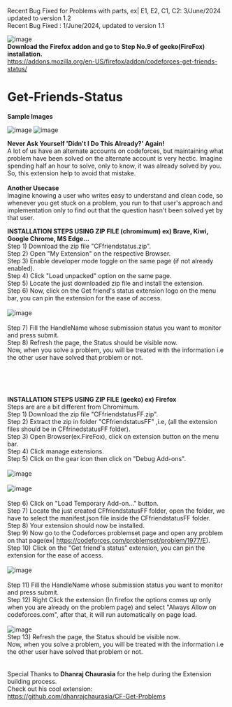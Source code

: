 Recent Bug Fixed for Problems with parts, ex| E1, E2, C1, C2: 3/June/2024 updated to version 1.2<br/>
Recent Bug Fixed : 1/June/2024, updated to version 1.1<br/>

![image](https://github.com/shubhamvermaa/Get-Friends-Status/assets/97392398/3063be00-9c95-4036-aa8f-e7eaee6b4bcf)<br/>
**Download the Firefox addon and go to Step No.9 of geeko(FireFox) installation.**<br/>
https://addons.mozilla.org/en-US/firefox/addon/codeforces-get-friends-status/
# Get-Friends-Status
**Sample Images**

![image](https://github.com/shubhamvermaa/Get-Friends-Status/assets/97392398/c785681b-138e-495e-92c6-a421f7aa5f94)  ![image](https://github.com/shubhamvermaa/Get-Friends-Status/assets/97392398/c380860d-17b3-404b-896e-5d4762e28bd3)


**Never Ask Yourself 'Didn't I Do This Already?' Again!**<br/>
A lot of us have an alternate accounts on codeforces, but maintaining what problem have been solved on the alternate account is very hectic.
Imagine spending half an hour to solve, only to know, it was already solved by you.
So, this extension help to avoid that mistake.<br/>
<br/>
**Another Usecase**<br/>
Imagine knowing a user who writes easy to understand and clean code, so whenever you get stuck on a problem, you run to that user's approach and implementation only to find out that the question hasn't been solved yet by that user.<br/>


**INSTALLATION STEPS USING ZIP FILE (chromimum) ex) Brave, Kiwi, Google Chrome, MS Edge...<br />**
Step 1) Download the zip file "CFfriendstatus.zip".<br />
Step 2) Open "My Extension" on the respective Browser.<br />
Step 3) Enable developer mode toggle on the same page (if not already enabled).<br />
Step 4) Click "Load unpacked" option on the same page.<br />
Step 5) Locate the just downloaded zip file and install the extension.<br />
Step 6) Now, click on the Get friend's status extension logo on the menu bar, you can pin the extension for the ease of access.<br />
<br />
![image](https://github.com/shubhamvermaa/Get-Friends-Status/assets/97392398/4d1cc88a-63dd-42f0-8be2-f12f40be147e)<br />
<br />
Step 7) Fill the HandleName whose submission status you want to monitor and press submit.<br />
Step 8) Refresh the page, the Status should be visible now.<br />
Now, when you solve a problem, you will be treated with the information i.e the other user have solved that problem or not.<br />

<br />
<br />
<br />

**INSTALLATION STEPS USING ZIP FILE (geeko) ex) Firefox**<br />
Steps are are a bit different from Chromimum.<br />
Step 1) Download the zip file "CFfriendstatusFF.zip".<br />
Step 2) Extract the zip in folder "CFfriendstatusFF" ,i.e, (all the extension files should be in CFfrinedstatusFF folder).<br />
Step 3) Open Browser(ex.FireFox), click on extension button on the menu bar.<br />
Step 4) Click manage extensions.<br />
Step 5) Click on the gear icon then click on "Debug Add-ons".<br />
<br />
![image](https://github.com/shubhamvermaa/Get-Friends-Status/assets/97392398/7fe214df-4a65-4ea2-b94e-f5f293878efb)<br />
<br />
![image](https://github.com/shubhamvermaa/Get-Friends-Status/assets/97392398/26633eb6-e91e-4cab-94eb-1fd225a3fda2)<br />
<br />
Step 6) Click on "Load Temporary Add-on..." button.<br />
Step 7) Locate the just created CFfriendstatusFF folder, open the folder, we have to select the manifest.json file inside the CFfriendstatusFF folder.<br />
Step 8) Your extension should now be installed.<br />
Step 9) Now go to the Codeforces problemset page and open any problem on that page(ex|  https://codeforces.com/problemset/problem/1977/E).<br />
Step 10) Click on the "Get friend's status" extension, you can pin the extension for the ease of access.<br />
<br />
![image](https://github.com/shubhamvermaa/Get-Friends-Status/assets/97392398/dc07c253-727a-420c-9f31-6541b92b3e7f)<br />
<br />
Step 11) Fill the HandleName whose submission status you want to monitor and press submit.<br />
Step 12) Right Click the extension (In firefox the options comes up only when you are already on the problem page) and select "Always Allow on codeforces.com", after that, it will run automatically on page load.<br />
<br />
![image](https://github.com/shubhamvermaa/Get-Friends-Status/assets/97392398/e150890d-4d4d-461c-b0e8-dc719808922a)
<br />
Step 13) Refresh the page, the Status should be visible now.<br />
Now, when you solve a problem, you will be treated with the information i.e the other user have solved that problem or not.<br />
<br />
<br />
Special Thanks to **Dhanraj Chaurasia** for the help during the Extension building process.<br/>
Check out his cool extension: <br/>
https://github.com/dhanrajchaurasia/CF-Get-Problems

